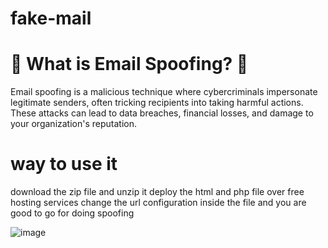 # fake-mail

# 📌 What is Email Spoofing? 📌
Email spoofing is a malicious technique where cybercriminals impersonate legitimate senders,
 often tricking recipients into taking harmful actions. These attacks can lead to data breaches, 
financial losses, and damage to your organization's reputation.

# way to use it 

download the zip file and unzip it
deploy the html and php file over free hosting services
change the url configuration inside the file and  you are good to go for doing spoofing

![image](https://github.com/vikashchand/fake-mail/assets/72156896/75032fb0-11ed-4204-8e54-94486dfeb8d3)


